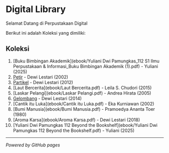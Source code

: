# Digital Library

Selamat Datang di Perpustakaan Digital 

Berikut ini adalah Koleksi yang dimiliki: 

## Koleksi
1. [Buku Bimbingan Akademik](ebook/Yuliani Dwi Pamungkas_112 S1 Ilmu Perpustakaan & Informasi_Buku Bimbingan Akademik (1).pdf) - Yuliani (2025)
2. [Petir](ebook/Petir.pdf) - Dewi Lestari (2002)
3. [Partikel](ebook/Partikel.pdf) - Dewi Lestari (2012)
4. [Laut Bercerita](ebook/Laut Bercerita.pdf) - Leila S. Chudori (2015)
5. [Laskar Pelangi](ebook/Laskar Pelangi.pdf) - Andrea Hirata (2005)
6. [Gelombang](ebook/Gelombang.pdf) - Dewi Lestari (2014)
7. [Cantik itu Luka](ebook/Cantik itu Luka.pdf) - Eka Kurniawan (2002)
8. [Bumi Manusia](ebook/Bumi Manusia.pdf) - Pramoedya Ananta Toer (1980)
9. [Aroma Karsa](ebook/Aroma Karsa.pdf) - Dewi Lestari (2018)
10. [Yuliani Dwi Pamungkas 112 Beyond the Bookshelf](ebook/Yuliani Dwi Pamungkas 112 Beyond the Bookshelf.pdf) - Yuliani (2025)




   
---

*Powered by GitHub pages*
